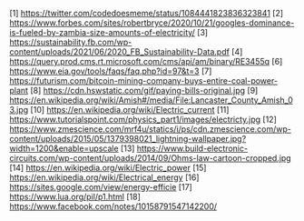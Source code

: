 [1] https://twitter.com/codedoesmeme/status/1084441823836323841
[2] https://www.forbes.com/sites/robertbryce/2020/10/21/googles-dominance-is-fueled-by-zambia-size-amounts-of-electricity/
[3] https://sustainability.fb.com/wp-content/uploads/2021/06/2020_FB_Sustainability-Data.pdf
[4] https://query.prod.cms.rt.microsoft.com/cms/api/am/binary/RE3455q
[6] https://www.eia.gov/tools/faqs/faq.php?id=97&t=3
[7] https://futurism.com/bitcoin-mining-company-buys-entire-coal-power-plant
[8] https://cdn.hswstatic.com/gif/paying-bills-original.jpg
[9] https://en.wikipedia.org/wiki/Amish#/media/File:Lancaster_County_Amish_03.jpg
[10] https://en.wikipedia.org/wiki/Electric_current
[11] https://www.tutorialspoint.com/physics_part1/images/electricty.jpg
[12] https://www.zmescience.com/mrf4u/statics/i/ps/cdn.zmescience.com/wp-content/uploads/2015/05/1379398021_lightning-wallpaper.jpg?width=1200&enable=upscale
[13] https://www.build-electronic-circuits.com/wp-content/uploads/2014/09/Ohms-law-cartoon-cropped.jpg
[14] https://en.wikipedia.org/wiki/Electric_power
[15] https://en.wikipedia.org/wiki/Electrical_energy
[16] https://sites.google.com/view/energy-efficie
[17] https://www.lua.org/pil/p1.html
[18] https://www.facebook.com/notes/10158791547142200/